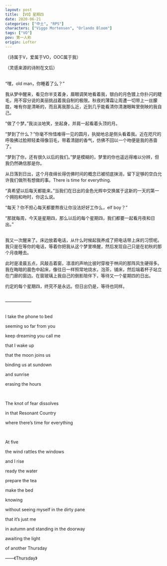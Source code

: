 ```yaml
---
layout: post
title: 【VO】星期四
date: 2020-06-21
categories: ["中土", "RPS"]
characters: ["Viggo Mortensen", "Orlando Bloom"]
tags: ["VO"]
pov: 第一人称
origin: Lofter
---
```


（诗属于V，爱属于VO，OOC属于我）

（灵感来源的诗附在文后）
<br><br>

“嘿，old man，你睡着了么？”

我从梦中醒来，看见你半支着身，眉眼调笑地看着我，银白的月色镀上你扑闪的睫毛，用不容分说的美丽挑战着我自制的极限。秋夜的薄霜让周遭一切带上一丝朦胧，唯有你是清晰的，而且离我那么近，近到几乎能看清你清澈眼眸里倒映的我自己。

“做了个梦。”我淡淡地笑，坐起身，并肩一起看着头顶的月。

“梦到了什么？”你毫不怜惜难得一见的圆月，执拗地总是侧头看着我。近在咫尺的呼吸拂过脸颊轻柔得像羽毛，带着清甜的香气，仿佛不回以一个吻便是我的吝啬了。

“梦到了你，还有很久以后的我们。”梦是模糊的，梦里的你也遥远得难以分辨，但我仍然确信那是你。

从日落到日出，这个月夜绵长得仿佛时间的概念已被彻底抹消，留下足够的空白允许我们做所有想做的事。There is time for everything.

“真希望以后每天都能来。”当我们在日出的金色光辉中交换属于这新的一天的第一个拥抱和吻时，你这么说。

“每天？你不担心每天都要熬夜让你没法好好工作么，elf boy？”

“那就每周，今天是星期四，那么以后的每个星期四，我们都要一起看月夜和日出。”
<br><br>

我又一次醒来了。床边放着电话，从什么时候起我养成了把电话带上床的习惯呢。我只是在等你的电话，等着你把我从这个梦里唤醒，然后发现自己只是在初秋的那个月夜睡去。

此时是凌晨五点，风敲击着窗，凛凛的声响比彼时穿梭于林间的那阵风生硬得多。我在晦暗的晨色中起床，像往日一样照常地烧水，泡茶，铺床，然后端着杯子站立在门廊的窗边。在窗玻璃上我自己的倒影陪伴下，等待又一个星期四的日出。

约定的每个星期四，终究不是永远。但日出仍是，等待也同样。
<br><br>

——————
<br><br>

I take the phone to bed

seeming so far from you

keep dreaming you call me

that I wake up

that the moon joins us

binding us at sundown

and sunrise

erasing the hours

<br>

The knot of fear dissolves

in that Resonant Country

where there’s time for everything

<br>

At five

the wind rattles the windows

and I rise

ready the water

prepare the tea

make the bed

knowing

without seeing myself in the dirty pane

that it’s just me

in autumn and standing in the doorway

awaiting the light

of another Thursday

——《Thursday》